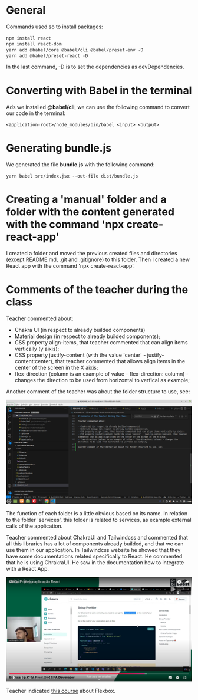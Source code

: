 # General

Commands used so to install packages:

```
npm install react
npm install react-dom
yarn add @babel/core @babel/cli @babel/preset-env -D
yarn add @babel/preset-react -D
```

In the last command, -D is to set the dependencies as devDependencies.


# Converting with Babel in the terminal

Ads we installed **@babel/cli**, we can use the following command to convert our code in the terminal:

```
<application-root>/node_modules/bin/babel <input> <output>
```


# Generating bundle.js

We generated the file **bundle.js** with the following command:

```
yarn babel src/index.jsx --out-file dist/bundle.js
```


# Creating a 'manual' folder and a folder with the content generated with the command 'npx create-react-app'

I created a folder and moved the previous created files and directories (except README.md, .git and .gitignore) to this folder. Then I created a new React app with the command 'npx create-react-app'.


# Comments of the teacher during the class

Teacher commented about:

- Chakra UI (in respect to already builded components)
- Material design (in respect to already builded components);
- CSS property align-items, that teacher commented that can align items vertically (y aixis);
- CSS property justify-content (with the value 'center' - justify-content:center), that teacher commented that allows align items in the center of the screen in the X aixis;
- flex-direction (column is an example of value - flex-direction: column) - changes the direction to be used from horizontal to verfical as example;

Another comment of the teacher was about the folder structure to use, see:

![folder structure](images/folder-structure.png)

The function of each folder is a little obvious based on its name. In relation to the folder 'services', this folder is related to services, as example external calls of the application.

Teacher commented about ChakraUI and Tailwindcss and commented that all this libraries has a lot of components already builded, and that we can use them in our application. In Tailwindcss website he showed that they have some documentations related specifically to React. He commented that he is using ChrakraUI. He saw in the documentation how to integrate with a React App.

![ChakraUI and React integration](images/chakraui-and-react-integration.png)

Teacher indicated [this course](https://www.origamid.com/curso/css-flexbox/) about Flexbox.